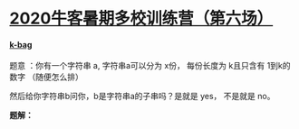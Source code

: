 # [2020牛客暑期多校训练营（第六场）](https://ac.nowcoder.com/acm/contest/5671)

#### [k-bag](https://ac.nowcoder.com/acm/contest/5671/K)

题意 ：你有一个字符串 a, 字符串a可以分为 x份， 每份长度为 k且只含有 1到k的数字 （随便怎么排）

然后给你字符串b问你，b是字符串a的子串吗？是就是 yes， 不是就是 no。

**题解：**



